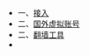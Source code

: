 - 一、[接入](https://zblogs.top/how-to-register-openai-chatgpt-in-china/#chatgpt)
- 二、[国外虚拟账号](https://sms-activate.org/getNumber)
- 二、[翻墙工具]()
-
